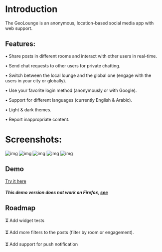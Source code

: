 # Introduction

The GeoLounge is an anonymous, location-based social media app with web support.
## Features:
• Share posts in different rooms and interact with other users in real-time.

• Send chat requests to other users for private chatting.

• Switch between the local lounge and the global one (engage with the users in your city or globally).

• Use your favorite login method (anonymously or with Google).

• Support for different languages (currently English & Arabic).

• Light & dark themes.

• Report inappropriate content.

# Screenshots:
![img](https://i.postimg.cc/c46cXjTn/1.png)
![img](https://i.postimg.cc/MpQm8QCZ/2.png)
![img](https://i.postimg.cc/k4nQ8hBD/3.png)
![img](https://i.postimg.cc/25NFj5YQ/4.png)
![img](https://i.postimg.cc/YSNNvw2J/5.png)


## Demo

[Try it here](https://dev-salem.github.io/)
##### This demo version does not work on Firefox, [see](https://stackoverflow.com/questions/24371734/firefox-cross-origin-request-blocked-despite-headers)


## Roadmap
⏳ Add widget tests

⏳ Add more filters to the posts (filter by room or engagement).

⏳ Add support for push notification
